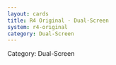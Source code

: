 ```yaml
---
layout: cards
title: R4 Original - Dual-Screen
system: r4-original
category: Dual-Screen
---
```

<div class="alert alert-secondary mb-4"><span class="i18n innerHTML-category">Category: </span><span class="i18n innerHTML-cat-Dual-Screen">Dual-Screen</span></div>

